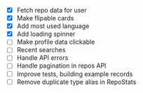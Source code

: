 - [x] Fetch repo data for user
- [x] Make flipable cards
- [x] Add most used language
- [x] Add loading spinner
- [ ] Make profile data clickable
- [ ] Recent searches
- [ ] Handle API errors
- [ ] Handle pagination in repos API
- [ ] Improve tests, building example records
- [ ] Remove duplicate type alias in RepoStats